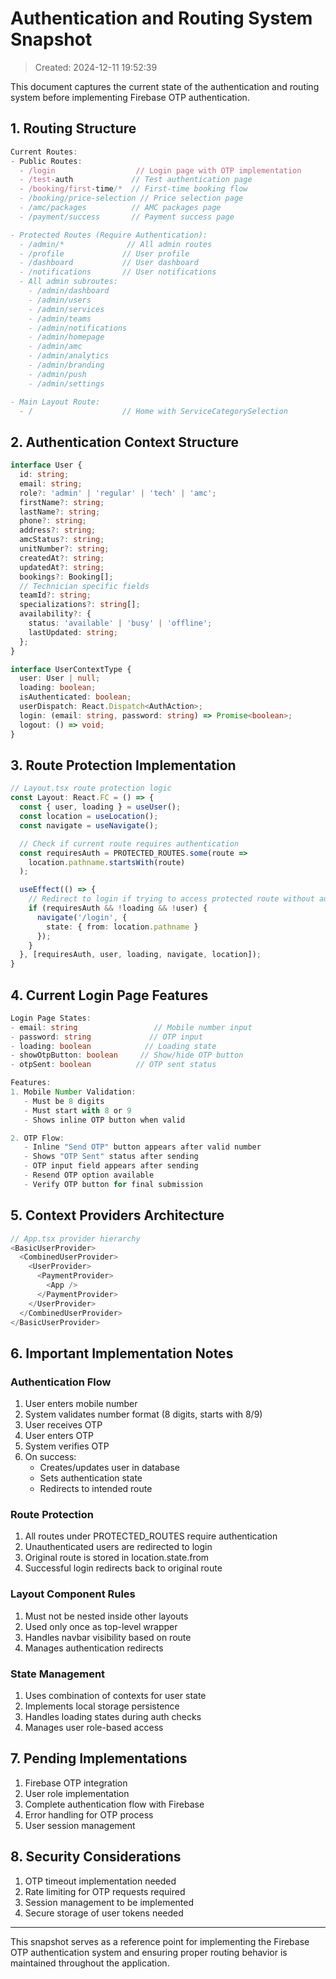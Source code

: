 # Authentication and Routing System Snapshot
> Created: 2024-12-11 19:52:39

This document captures the current state of the authentication and routing system before implementing Firebase OTP authentication.

## 1. Routing Structure
```typescript
Current Routes:
- Public Routes:
  - /login                  // Login page with OTP implementation
  - /test-auth             // Test authentication page
  - /booking/first-time/*  // First-time booking flow
  - /booking/price-selection // Price selection page
  - /amc/packages          // AMC packages page
  - /payment/success       // Payment success page

- Protected Routes (Require Authentication):
  - /admin/*              // All admin routes
  - /profile             // User profile
  - /dashboard           // User dashboard
  - /notifications       // User notifications
  - All admin subroutes:
    - /admin/dashboard
    - /admin/users
    - /admin/services
    - /admin/teams
    - /admin/notifications
    - /admin/homepage
    - /admin/amc
    - /admin/analytics
    - /admin/branding
    - /admin/push
    - /admin/settings

- Main Layout Route:
  - /                    // Home with ServiceCategorySelection
```

## 2. Authentication Context Structure
```typescript
interface User {
  id: string;
  email: string;
  role?: 'admin' | 'regular' | 'tech' | 'amc';
  firstName?: string;
  lastName?: string;
  phone?: string;
  address?: string;
  amcStatus?: string;
  unitNumber?: string;
  createdAt?: string;
  updatedAt?: string;
  bookings?: Booking[];
  // Technician specific fields
  teamId?: string;
  specializations?: string[];
  availability?: {
    status: 'available' | 'busy' | 'offline';
    lastUpdated: string;
  };
}

interface UserContextType {
  user: User | null;
  loading: boolean;
  isAuthenticated: boolean;
  userDispatch: React.Dispatch<AuthAction>;
  login: (email: string, password: string) => Promise<boolean>;
  logout: () => void;
}
```

## 3. Route Protection Implementation
```typescript
// Layout.tsx route protection logic
const Layout: React.FC = () => {
  const { user, loading } = useUser();
  const location = useLocation();
  const navigate = useNavigate();

  // Check if current route requires authentication
  const requiresAuth = PROTECTED_ROUTES.some(route => 
    location.pathname.startsWith(route)
  );

  useEffect(() => {
    // Redirect to login if trying to access protected route without authentication
    if (requiresAuth && !loading && !user) {
      navigate('/login', { 
        state: { from: location.pathname } 
      });
    }
  }, [requiresAuth, user, loading, navigate, location]);
}
```

## 4. Current Login Page Features
```typescript
Login Page States:
- email: string                 // Mobile number input
- password: string             // OTP input
- loading: boolean            // Loading state
- showOtpButton: boolean     // Show/hide OTP button
- otpSent: boolean          // OTP sent status

Features:
1. Mobile Number Validation:
   - Must be 8 digits
   - Must start with 8 or 9
   - Shows inline OTP button when valid

2. OTP Flow:
   - Inline "Send OTP" button appears after valid number
   - Shows "OTP Sent" status after sending
   - OTP input field appears after sending
   - Resend OTP option available
   - Verify OTP button for final submission
```

## 5. Context Providers Architecture
```typescript
// App.tsx provider hierarchy
<BasicUserProvider>
  <CombinedUserProvider>
    <UserProvider>
      <PaymentProvider>
        <App />
      </PaymentProvider>
    </UserProvider>
  </CombinedUserProvider>
</BasicUserProvider>
```

## 6. Important Implementation Notes

### Authentication Flow
1. User enters mobile number
2. System validates number format (8 digits, starts with 8/9)
3. User receives OTP
4. User enters OTP
5. System verifies OTP
6. On success:
   - Creates/updates user in database
   - Sets authentication state
   - Redirects to intended route

### Route Protection
1. All routes under PROTECTED_ROUTES require authentication
2. Unauthenticated users are redirected to login
3. Original route is stored in location.state.from
4. Successful login redirects back to original route

### Layout Component Rules
1. Must not be nested inside other layouts
2. Used only once as top-level wrapper
3. Handles navbar visibility based on route
4. Manages authentication redirects

### State Management
1. Uses combination of contexts for user state
2. Implements local storage persistence
3. Handles loading states during auth checks
4. Manages user role-based access

## 7. Pending Implementations
1. Firebase OTP integration
2. User role implementation
3. Complete authentication flow with Firebase
4. Error handling for OTP process
5. User session management

## 8. Security Considerations
1. OTP timeout implementation needed
2. Rate limiting for OTP requests required
3. Session management to be implemented
4. Secure storage of user tokens needed

---
This snapshot serves as a reference point for implementing the Firebase OTP authentication system and ensuring proper routing behavior is maintained throughout the application.
